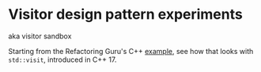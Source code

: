 # Visitor design pattern experiments 
aka visitor sandbox

Starting from the Refactoring Guru's C++ [example](https://refactoring.guru/design-patterns/visitor/cpp/example), see how that looks with `std::visit`, introduced in C++ 17.

